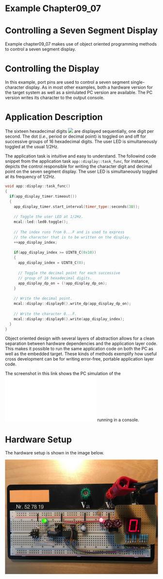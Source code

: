 # Example Chapter09_07
# Controlling a Seven Segment Display

Example chapter09_07 makes use of object oriented
programming methods to control a seven segment display.

# Controlling the Display

In this example, port pins are used to control a
seven segment single-character display. As in most other examples,
both a hardware version for the target system as well as a simlulated
PC version are available. The PC version writes its
character to the output console.

# Application Description

The sixteen hexadecimal digits <img src="https://render.githubusercontent.com/render/math?math=0123456789\text{AbCdEF}">
are displayed sequentially, one digit per second.
The dot (_i_._e_., period or decimal point) is toggled
on and off for successive groups of 16 hexadecimal digits.
The user LED is simultaneously toggled at the usual 1/2Hz.

The application task is intuitive and easy to understand.
The followind code snippet from the application task
`app::display::task_func`, for instance, depicts the control
responsible for writing the character digit and decimal
point on the seven segment display. The user LED is simultaneously
toggled at its frequency of 1/2Hz.

```cpp
void app::display::task_func()
{
  if(app_display_timer.timeout())
  {
    app_display_timer.start_interval(timer_type::seconds(1U));

    // Toggle the user LED at 1/2Hz.
    mcal::led::led0.toggle();

    // The index runs from 0...F and is used to express
    // the character that is to be written on the display.
    ++app_display_index;

    if(app_display_index >= UINT8_C(0x10))
    {
      app_display_index = UINT8_C(0);

      // Toggle the decimal point for each successive
      // group of 16 hexadecimal digits.
      app_display_dp_on = (!app_display_dp_on);
    }

    // Write the decimal point.
    mcal::display::display0().write_dp(app_display_dp_on);

    // Write the character 0...F.
    mcal::display::display0().write(app_display_index);
  }
}
```

Object oriented design with several layers of abstraction
allows for a clean separation between hardware dependencies
and the application layer code. This makes it possible
to run the same application code on both the PC as well
as the embedded target. These kinds of methods exemplify
how useful cross development can be for writing error-free,
portable application layer code.

The screenshot in this link shows the PC simulation of the
![display application task](./images/seven_segment.pdf)
running in a console.

# Hardware Setup

The hardware setup is shown in the image below.

![](./images/board7.jpg)
